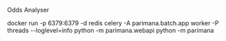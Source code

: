 Odds Analyser

docker run -p 6379:6379 -d redis
celery -A parimana.batch.app worker -P threads --loglevel=info
python -m parimana.webapi
python -m parimana
